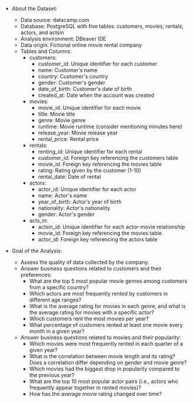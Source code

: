 - About the Dataset:
  - Data source: datacamp.com
  - Database: PostgreSQL with five tables: customers, movies, rentals, actors, and actsin
  - Analysis environment: DBeaver IDE
  - Data origin: Fictional online movie rental company
  - Tables and Columns:
    - customers:
      - customer_id: Unique identifier for each customer
      - name: Customer's name
      - country: Customer's country
      - gender: Customer's gender
      - date_of_birth: Customer's date of birth
      - created_at: Date when the account was created
    - movies:
      - movie_id: Unique identifier for each movie
      - title: Movie title
      - genre: Movie genre
      - runtime: Movie runtime (consider mentioning minutes here)
      - release_year: Movie release year
      - rental_price: Rental price
    - rentals:
      - renting_id: Unique identifier for each rental
      - customer_id: Foreign key referencing the customers table
      - movie_id: Foreign key referencing the movies table
      - rating: Rating given by the customer (1-10)
      - rental_date: Date of rental
    - actors:
      - actor_id: Unique identifier for each actor
      - name: Actor's name
      - year_of_birth: Actor's year of birth
      - nationality: Actor's nationality
      - gender: Actor's gender
    - acts_in:
      - actsin_id: Unique identifier for each actor-movie relationship
      - movie_id: Foreign key referencing the movies table
      - actor_id: Foreign key referencing the actors table

- Goal of the Analysis:
  - Assess the quality of data collected by the company.
  - Answer business questions related to customers and their preferences:
      - What are the top 5 most popular movie genres among customers from a specific country?
      - Which actors are most frequently rented by customers in different age ranges?
      - What is the average rating for movies in each genre, and what is the average rating for movies with a specific actor?
      - Which customers rent the most movies per year?
      - What percentage of customers rented at least one movie every month in a given year?
  - Answer business questions related to movies and their popularity:
      - Which movies were most frequently rented in each quarter of a given year?
      - What is the correlation between movie length and its rating? Does a correlation differ depending on gender and movie genre?
      - Which movies had the biggest drop in popularity compared to the previous year?
      - What are the top 10 most popular actor pairs (i.e., actors who frequently appear together in rented movies)?
      - How has the average movie rating changed over time?

